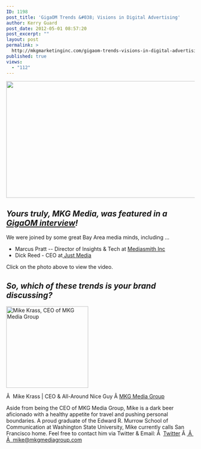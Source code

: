 ```yaml
---
ID: 1198
post_title: 'GigaOM Trends &#038; Visions in Digital Advertising'
author: Kerry Guard
post_date: 2012-05-01 08:57:20
post_excerpt: ""
layout: post
permalink: >
  http://mkgmarketinginc.com/gigaom-trends-visions-in-digital-advertising/
published: true
views:
  - "112"
---
```

<p style="text-align: center;"><a href="http://www.youtube.com/watch?v=Q_OBPrt1g2w&amp;feature=youtu.be"><img class="wp-image-1200 aligncenter" title="gigaom trends" src="http://mkgmediagroup.com/wp-content/uploads/2012/04/gigaom-trends.png" alt="" width="512" height="312" /></a></p>

<h2><em>Yours truly, MKG Media, was featured in a <a href="http://www.youtube.com/watch?v=Q_OBPrt1g2w&amp;feature=youtu.be" target="_blank">GigaOM interview</a>!</em></h2>
We were joined by some great Bay Area media minds, including ...
<ul>
	<li>Marcus Pratt -- Director of Insights &amp; Tech at <a href="http://www.mediasmith.com/" target="_blank">Mediasmith Inc</a></li>
	<li>Dick Reed - CEO at<a href="http://justmedia.com" target="_blank"> Just Media</a></li>
</ul>
Click on the photo above to view the video.
<h2><em>So, which of these trends is your brand discussing?</em></h2>

<img src="http://mkgmediagroup.com/wp-content/uploads/2011/08/mk_median_bw_head.jpeg" alt="Mike Krass, CEO of MKG Media Group" width="219" height="218" class="alignleft size-full wp-image-1794" />

Â  <span itemprop="jobTitle">Mike Krass | CEO & All-Around Nice Guy</span>
Â <a href="http://www.mkgmediagroup.com" itemprop="url">MKG Media Group</a>
</span>

Aside from being the CEO of MKG Media Group, Mike is a dark beer aficionado with a healthy appetite for travel and pushing personal boundaries. A proud graduate of the Edward R. Murrow School of Communication at Washington State University, Mike currently calls San Francisco home. Feel free to contact him via Twitter & Email:
Â  <a href="http://www.twitter.com/mikekrass" itemprop="url">Twitter</a>
Â <a href="mailto:mike@mkgmediagroup.com" itemprop="email">
Â  Â  mike@mkgmediagroup.com</a>
</div>